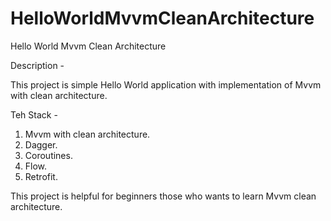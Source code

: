 # HelloWorldMvvmCleanArchitecture
Hello World Mvvm Clean Architecture

Description - 

This project is simple Hello World application with implementation of Mvvm with clean architecture.

Teh Stack - 
1. Mvvm with clean architecture.
2. Dagger.
3. Coroutines.
4. Flow.
5. Retrofit.

This project is helpful for beginners those who wants to learn Mvvm clean architecture.
